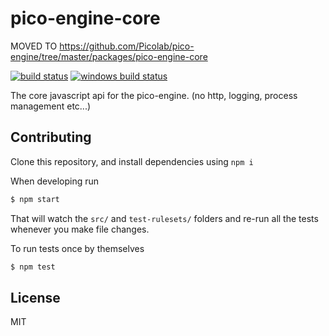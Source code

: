 # pico-engine-core

MOVED TO https://github.com/Picolab/pico-engine/tree/master/packages/pico-engine-core

[![build status](https://secure.travis-ci.org/Picolab/node-pico-engine-core.svg)](https://travis-ci.org/Picolab/node-pico-engine-core)
[![windows build status](https://ci.appveyor.com/api/projects/status/nf1at924iqiah106?svg=true)](https://ci.appveyor.com/project/farskipper/node-pico-engine-core)

The core javascript api for the pico-engine. (no http, logging, process management etc...)

## Contributing

Clone this repository, and install dependencies using `npm i`

When developing run
```sh
$ npm start
```
That will watch the `src/` and `test-rulesets/` folders and re-run all the tests whenever you make file changes.

To run tests once by themselves
```sh
$ npm test
```

## License
MIT
